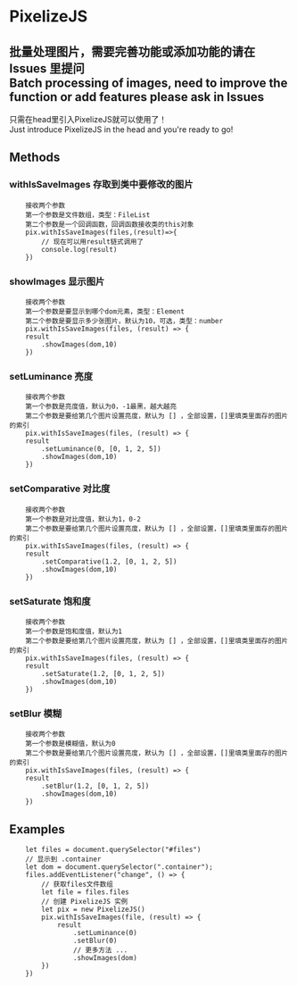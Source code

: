 # PixelizeJS
批量处理图片，需要完善功能或添加功能的请在 Issues 里提问<br>
Batch processing of images, need to improve the function or add features please ask in Issues<br>
-
只需在head里引入PixelizeJS就可以使用了！<br>
Just introduce PixelizeJS in the head and you're ready to go!<br>
<script src="./js/PixelizeJS.js"></script>
## Methods
### withIsSaveImages 存取到类中要修改的图片
        接收两个参数
        第一个参数是文件数组，类型：FileList
        第二个参数是一个回调函数，回调函数接收类的this对象
        pix.withIsSaveImages(files,(result)=>{
            // 现在可以用result链式调用了
            console.log(result)
        })
### showImages 显示图片
        接收两个参数
        第一个参数是要显示到哪个dom元素，类型：Element
        第二个参数是要显示多少张图片，默认为10，可选，类型：number
        pix.withIsSaveImages(files, (result) => {
        result
            .showImages(dom,10)
        })
### setLuminance 亮度
        接收两个参数
        第一个参数是亮度值，默认为0，-1最黑，越大越亮
        第二个参数是要给第几个图片设置亮度，默认为 [] ，全部设置，[]里填类里面存的图片的索引
        pix.withIsSaveImages(files, (result) => {
        result
            .setLuminance(0, [0, 1, 2, 5])
            .showImages(dom,10)
        })
### setComparative 对比度
        接收两个参数
        第一个参数是对比度值，默认为1，0-2 
        第二个参数是要给第几个图片设置亮度，默认为 [] ，全部设置，[]里填类里面存的图片的索引
        pix.withIsSaveImages(files, (result) => {
        result
            .setComparative(1.2, [0, 1, 2, 5])
            .showImages(dom,10)
        })
### setSaturate 饱和度
        接收两个参数
        第一个参数是饱和度值，默认为1
        第二个参数是要给第几个图片设置亮度，默认为 [] ，全部设置，[]里填类里面存的图片的索引
        pix.withIsSaveImages(files, (result) => {
        result
            .setSaturate(1.2, [0, 1, 2, 5])
            .showImages(dom,10)
        })
### setBlur 模糊
        接收两个参数
        第一个参数是模糊值，默认为0
        第二个参数是要给第几个图片设置亮度，默认为 [] ，全部设置，[]里填类里面存的图片的索引
        pix.withIsSaveImages(files, (result) => {
        result
            .setBlur(1.2, [0, 1, 2, 5])
            .showImages(dom,10)
        })
## Examples
        let files = document.querySelector("#files")
        // 显示到 .container
        let dom = document.querySelector(".container");
        files.addEventListener("change", () => {
            // 获取files文件数组
            let file = files.files
            // 创建 PixelizeJS 实例
            let pix = new PixelizeJS()
            pix.withIsSaveImages(file, (result) => {
                result
                    .setLuminance(0)
                    .setBlur(0)
                    // 更多方法 ...
                    .showImages(dom)
            })
        })
